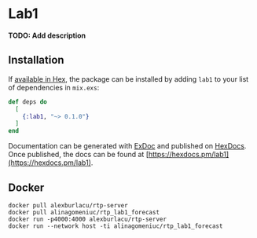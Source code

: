 # Lab1

**TODO: Add description**

## Installation

If [available in Hex](https://hex.pm/docs/publish), the package can be installed
by adding `lab1` to your list of dependencies in `mix.exs`:

```elixir
def deps do
  [
    {:lab1, "~> 0.1.0"}
  ]
end
```

Documentation can be generated with [ExDoc](https://github.com/elixir-lang/ex_doc)
and published on [HexDocs](https://hexdocs.pm). Once published, the docs can
be found at [https://hexdocs.pm/lab1](https://hexdocs.pm/lab1).


## Docker
```docker
docker pull alexburlacu/rtp-server
docker pull alinagomeniuc/rtp_lab1_forecast
docker run -p4000:4000 alexburlacu/rtp-server
docker run --network host -ti alinagomeniuc/rtp_lab1_forecast
```

